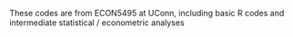 
These codes are from ECON5495 at UConn, including basic R codes and intermediate statistical / econometric analyses
